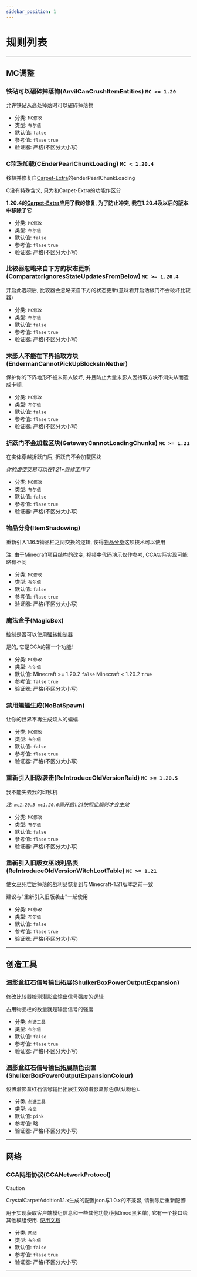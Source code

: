 ```yaml
---
sidebar_position: 1
---
```

# 规则列表

---

## MC调整

### 铁砧可以碾碎掉落物(AnvilCanCrushItemEntities) `MC >= 1.20`

允许铁砧从高处掉落时可以碾碎掉落物

- 分类: ```MC修改```
- 类型: ```布尔值```
- 默认值: ```false```
- 参考值: ```flase``` ```true```
- 验证器: 严格(不区分大小写)

### C珍珠加载(CEnderPearlChunkLoading) `MC < 1.20.4`
移植并修复自[Carpet-Extra](https://github.com/gnembon/carpet-extra)的enderPearlChunkLoading

C没有特殊含义, 只为和Carpet-Extra的功能作区分

**1.20.4的[Carpet-Extra](https://github.com/gnembon/carpet-extra)应用了我的修复, 为了防止冲突, 我在1.20.4及以后的版本中移除了它**

- 分类: ```MC修改```
- 类型: ```布尔值```
- 默认值: ```false```
- 参考值: ```flase``` ```true```
- 验证器: 严格(不区分大小写)

### 比较器忽略来自下方的状态更新(ComparatorIgnoresStateUpdatesFromBelow) `MC >= 1.20.4`

开启此选项后, 比较器会忽略来自下方的状态更新(意味着开启活板门不会破坏比较器)

- 分类: ```MC修改```
- 类型: ```布尔值```
- 默认值: ```false```
- 参考值: ```flase``` ```true```
- 验证器: 严格(不区分大小写)

### 末影人不能在下界拾取方块(EndermanCannotPickUpBlocksInNether)

保护你的下界地形不被末影人破坏, 并且防止大量末影人因拾取方块不消失从而造成卡顿.

- 分类: ```MC修改```
- 类型: ```布尔值```
- 默认值: ```false```
- 参考值: ```flase``` ```true```
- 验证器: 严格(不区分大小写)

### 折跃门不会加载区块(GatewayCannotLoadingChunks) `MC >= 1.21`

在实体穿越折跃门后, 折跃门不会加载区块

*你的虚空交易可以在1.21+继续工作了*

- 分类: ```MC修改```
- 类型: ```布尔值```
- 默认值: ```false```
- 参考值: ```flase``` ```true```
- 验证器: 严格(不区分大小写)

### 物品分身(ItemShadowing)

重新引入1.16.5物品栏之间交换的逻辑, 使得[物品分身](https://www.bilibili.com/video/BV1cL4y1B75R)这项技术可以使用

注: 由于Minecraft项目结构的改变, 视频中代码演示仅作参考, CCA实际实现可能略有不同

- 分类: ```MC修改```
- 类型: ```布尔值```
- 默认值: ```false```
- 参考值: ```flase``` ```true```
- 验证器: 严格(不区分大小写)

### 魔法盒子(MagicBox)
控制是否可以使用[强转抑制器](https://www.bilibili.com/read/cv24323749)

是的, 它是CCA的第一个功能!

- 分类: ```MC修改```
- 类型: ```布尔值```
- 默认值: Minecraft >= 1.20.2 ```false```  Minecraft < 1.20.2 ```true```
- 参考值: ```false``` ```true```
- 验证器: 严格(不区分大小写)

### 禁用蝙蝠生成(NoBatSpawn)

让你的世界不再生成烦人的蝙蝠.

- 分类: ```MC修改```
- 类型: ```布尔值```
- 默认值: ```false```
- 参考值: ```flase``` ```true```
- 验证器: 严格(不区分大小写)

### 重新引入旧版袭击(ReIntroduceOldVersionRaid) `MC >= 1.20.5`

我不能失去我的印钞机

*注: `mc1.20.5 mc1.20.6`需开启1.21快照此规则才会生效*

- 分类: ```MC修改```
- 类型: ```布尔值```
- 默认值: ```false```
- 参考值: ```flase``` ```true```
- 验证器: 严格(不区分大小写)


### 重新引入旧版女巫战利品表(ReIntroduceOldVersionWitchLootTable) `MC >= 1.21`

使女巫死亡后掉落的战利品恢复到与Minecraft-1.21版本之前一致

建议与"重新引入旧版袭击"一起使用

- 分类: ```MC修改```
- 类型: ```布尔值```
- 默认值: ```false```
- 参考值: ```flase``` ```true```
- 验证器: 严格(不区分大小写)
---

## 创造工具

### 潜影盒红石信号输出拓展(ShulkerBoxPowerOutputExpansion)

修改比较器检测潜影盒输出信号强度的逻辑

占用物品栏的数量就是输出信号的强度

- 分类: ```创造工具```
- 类型: ```布尔值```
- 默认值: ```false```
- 参考值: ```flase``` ```true```
- 验证器: 严格(不区分大小写)

### 潜影盒红石信号输出拓展颜色设置(ShulkerBoxPowerOutputExpansionColour)

设置潜影盒红石信号输出拓展生效的潜影盒颜色(默认粉色).

- 分类: ```创造工具```
- 类型: ```枚举```
- 默认值: ```pink```
- 参考值: 略
- 验证器: 严格(不区分大小写)

---

## 网络

### CCA网络协议(CCANetworkProtocol)

> [!Caution]
> CrystalCarpetAddition1.1.x生成的配置json与1.0.x的不兼容, 请删除后重新配置!

用于实现获取客户端模组信息和一些其他功能(例如mod黑名单), 它有一个接口给其他模组使用. [使用文档](https://crystal0404.github.io/cca-doc/en/docs/CCANetworkProtocol)

- 分类: ```网络```
- 类型: ```布尔值```
- 默认值: ```false```
- 参考值: ```flase``` ```true```
- 验证器: 严格(不区分大小写)

---
